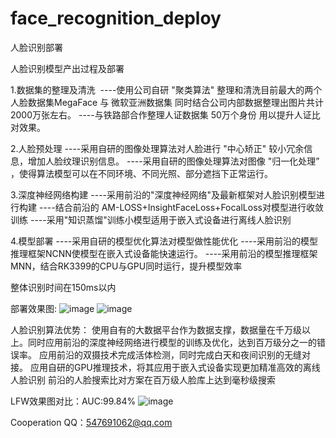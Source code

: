 # face_recognition_deploy
人脸识别部署


人脸识别模型产出过程及部署

1.数据集的整理及清洗 
----使用公司自研 "聚类算法" 整理和清洗目前最大的两个人脸数据集MegaFace 与 微软亚洲数据集 同时结合公司内部数据整理出图片共计2000万张左右。
----与铁路部合作整理人证数据集 50万个身份 用以提升人证比对效果。

2.人脸预处理
----采用自研的图像处理算法对人脸进行 "中心矫正" 较小冗余信息，增加人脸纹理识别信息。
----采用自研的图像处理算法对图像 "归一化处理” ，使得算法模型可以在不同环境、不同光照、部分遮挡下正常运行。

3.深度神经网络构建
----采用前沿的"深度神经网络"及最新框架对人脸识别模型进行构建
----结合前沿的 AM-LOSS+InsightFaceLoss+FocalLoss对模型进行收敛训练
----采用"知识蒸馏"训练小模型适用于嵌入式设备进行离线人脸识别


4.模型部署
----采用自研的模型优化算法对模型做性能优化
----采用前沿的模型推理框架NCNN使模型在嵌入式设备能快速运行。
----采用前沿的模型推理框架MNN，结合RK3399的CPU与GPU同时运行，提升模型效率

整体识别时间在150ms以内

部署效果图:
![image](https://img-blog.csdnimg.cn//20191121161418904.png)
![image](https://img-blog.csdnimg.cn//20191121161048739.png)

人脸识别算法优势：
  使用自有的大数据平台作为数据支撑，数据量在千万级以上。同时应用前沿的深度神经网络进行模型的训练及优化，达到百万级分之一的错误率。
  应用前沿的双摄技术完成活体检测，同时完成白天和夜间识别的无缝对接。
  应用自研的GPU推理技术，将其应用于嵌入式设备实现更加精准高效的离线人脸识别
  前沿的人脸搜索比对方案在百万级人脸库上达到毫秒级搜索


LFW效果图对比：AUC:99.84%
![image](https://img-blog.csdnimg.cn//20191121155854385.jpg)

Cooperation QQ：547691062@qq.com
